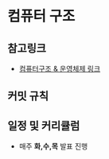 # 컴퓨터 구조

## 참고링크
- [컴퓨터구조 & 운영체제 링크](https://www.youtube.com/watch?v=kFWP6sFKyp0&list=PLYH7OjNUOWLUz15j4Q9M6INxK5J3-59GC&index=2)  



## 커밋 규칙  



## 일정 및 커리큘럼
- 매주 **화,수,목** 발표 진행

